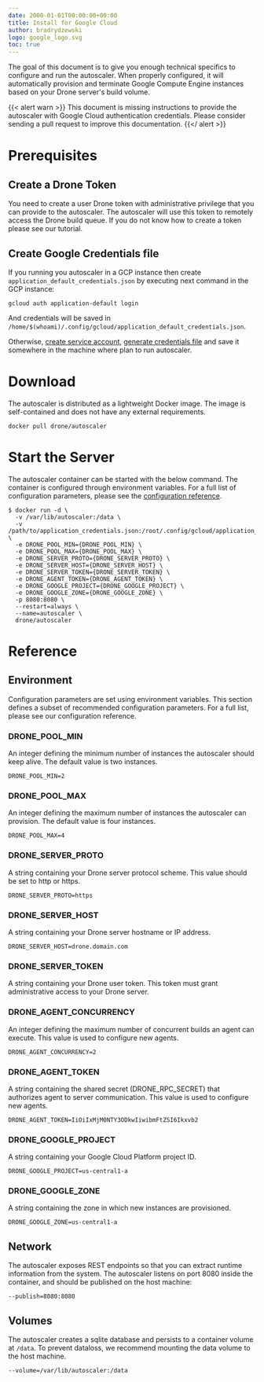 ```yaml
---
date: 2000-01-01T00:00:00+00:00
title: Install for Google Cloud
author: bradrydzewski
logo: google_logo.svg
toc: true
---
```


The goal of this document is to give you enough technical specifics to configure and run the autoscaler. When properly configured, it will automatically provision and terminate Google Compute Engine instances based on your Drone server's build volume.

{{< alert warn >}}
This document is missing instructions to provide the autoscaler with Google Cloud authentication credentials. Please consider sending a pull request to improve this documentation.
{{</ alert >}}

# Prerequisites

## Create a Drone Token

You need to create a user Drone token with administrative privilege that you can provide to the autoscaler. The autoscaler will use this token to remotely access the Drone build queue. If you do not know how to create a token please see our tutorial.

## Create Google Credentials file

If you running you autoscaler in a GCP instance then create `application_default_credentials.json` by executing next command in the GCP instance:
```
gcloud auth application-default login
```

And credentials will be saved in `/home/$(whoami)/.config/gcloud/application_default_credentials.json`.

Otherwise, [create service account](https://cloud.google.com/iam/docs/creating-managing-service-accounts), [generate credentials file](https://cloud.google.com/iam/docs/creating-managing-service-account-keys) and save it somewhere in the machine where plan to run autoscaler.

# Download

The autoscaler is distributed as a lightweight Docker image. The image is self-contained and does not have any external requirements.

```
docker pull drone/autoscaler
```

# Start the Server

The autoscaler container can be started with the below command. The container is configured through environment variables. For a full list of configuration parameters, please see the [configuration reference](/reference).

```
$ docker run -d \
  -v /var/lib/autoscaler:/data \
  -v /path/to/application_credentials.json:/root/.config/gcloud/application_default_credentials.json \
  -e DRONE_POOL_MIN={DRONE_POOL_MIN} \
  -e DRONE_POOL_MAX={DRONE_POOL_MAX} \
  -e DRONE_SERVER_PROTO={DRONE_SERVER_PROTO} \
  -e DRONE_SERVER_HOST={DRONE_SERVER_HOST} \
  -e DRONE_SERVER_TOKEN={DRONE_SERVER_TOKEN} \
  -e DRONE_AGENT_TOKEN={DRONE_AGENT_TOKEN} \
  -e DRONE_GOOGLE_PROJECT={DRONE_GOOGLE_PROJECT} \
  -e DRONE_GOOGLE_ZONE={DRONE_GOOGLE_ZONE} \
  -p 8080:8080 \
  --restart=always \
  --name=autoscaler \
  drone/autoscaler
```

# Reference

## Environment

Configuration parameters are set using environment variables. This section defines a subset of recommended configuration parameters. For a full list, please see our configuration reference.

### DRONE_POOL_MIN

An integer defining the minimum number of instances the autoscaler should keep alive. The default value is two instances.

```
DRONE_POOL_MIN=2
```

### DRONE_POOL_MAX

An integer defining the maximum number of instances the autoscaler can provision. The default value is four instances.

```
DRONE_POOL_MAX=4
```

### DRONE_SERVER_PROTO

A string containing your Drone server protocol scheme. This value should be set to http or https.

```
DRONE_SERVER_PROTO=https
```

### DRONE_SERVER_HOST

A string containing your Drone server hostname or IP address.

```
DRONE_SERVER_HOST=drone.domain.com
```

### DRONE_SERVER_TOKEN

A string containing your Drone user token. This token must grant administrative access to your Drone server.

### DRONE_AGENT_CONCURRENCY

An integer defining the maximum number of concurrent builds an agent can execute. This value is used to configure new agents.

```
DRONE_AGENT_CONCURRENCY=2
```

### DRONE_AGENT_TOKEN

A string containing the shared secret (DRONE_RPC_SECRET) that authorizes agent to server communication. This value is used to configure new agents.

```
DRONE_AGENT_TOKEN=IiOiIxMjM0NTY3ODkwIiwibmFtZSI6Ikxvb2
```

### DRONE_GOOGLE_PROJECT

A string containing your Google Cloud Platform project ID.

```
DRONE_GOOGLE_PROJECT=us-central1-a
```

### DRONE_GOOGLE_ZONE

A string containing the zone in which new instances are provisioned.

```
DRONE_GOOGLE_ZONE=us-central1-a
```

## Network

The autoscaler exposes REST endpoints so that you can extract runtime information from the system. The autoscaler listens on port 8080 inside the container, and should be published on the host machine:

```
--publish=8080:8080
```

## Volumes

The autoscaler creates a sqlite database and persists to a container volume at `/data`. To prevent dataloss, we recommend mounting the data volume to the host machine.

```
--volume=/var/lib/autoscaler:/data
```
